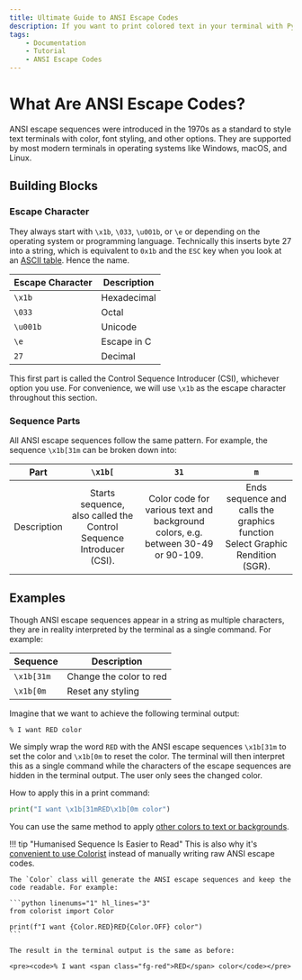 ```yaml
---
title: Ultimate Guide to ANSI Escape Codes
description: If you want to print colored text in your terminal with Python, here's how to use ANSI escape codes to style your text. Includes a beginner's guide and code examples.
tags:
    - Documentation
    - Tutorial
    - ANSI Escape Codes
---
```


# What Are ANSI Escape Codes?
ANSI escape sequences were introduced in the 1970s as a standard to style text terminals with color, font styling, and other options. They are supported by most modern terminals in operating systems like Windows, macOS, and Linux.

## Building Blocks
### Escape Character
They always start with `\x1b`, `\033`, `\u001b`, or `\e` or depending on the operating system or programming language. Technically this inserts byte 27 into a string, which is equivalent to `0x1b` and the `ESC` key when you look at an [ASCII table](https://www.asciitable.com). Hence the name.

| Escape Character | Description |
| ---------------- | ----------- |
| `\x1b`           | Hexadecimal |
| `\033`           | Octal       |
| `\u001b`         | Unicode     |
| `\e`             | Escape in C |
| `27`             | Decimal     |

This first part is called the Control Sequence Introducer (CSI), whichever option you use. For convenience, we will use `\x1b` as the escape character throughout this section.

### Sequence Parts
All ANSI escape sequences follow the same pattern. For example, the sequence `\x1b[31m` can be broken down into:

| Part        | `\x1b[` | `31` | `m` |
| ----------- | :-----: | :--: | :-: |
| Description | Starts sequence, also called the Control Sequence Introducer (CSI). | Color code for various text and background colors, e.g. between 30-49 or 90-109. | Ends sequence and calls the graphics function Select Graphic Rendition (SGR). |

## Examples
Though ANSI escape sequences appear in a string as multiple characters, they are in reality interpreted by the terminal as a single command. For example:

| Sequence   | Description             |
|------------|-------------------------|
| `\x1b[31m` | Change the color to red |
| `\x1b[0m`  | Reset any styling       |

Imagine that we want to achieve the following terminal output:

<pre><code>% I want <span class="fg-red">RED</span> color</code></pre>

We simply wrap the word `RED` with the ANSI escape sequences `\x1b[31m` to set the color and `\x1b[0m` to reset the color. The terminal will then interpret this as a single command while the characters of the escape sequences are hidden in the terminal output. The user only sees the changed color.

How to apply this in a print command:

```python
print("I want \x1b[31mRED\x1b[0m color")
```

You can use the same method to apply [other colors to text or backgrounds](standard-16-colors.md).

!!! tip "Humanised Sequence Is Easier to Read"
    This is also why it's [convenient to use Colorist](../user-guide/standard-colors/text-foreground.md) instead of manually writing raw ANSI escape codes.

    The `Color` class will generate the ANSI escape sequences and keep the code readable. For example:

    ```python linenums="1" hl_lines="3"
    from colorist import Color

    print(f"I want {Color.RED}RED{Color.OFF} color")
    ```

    The result in the terminal output is the same as before:

    <pre><code>% I want <span class="fg-red">RED</span> color</code></pre>
